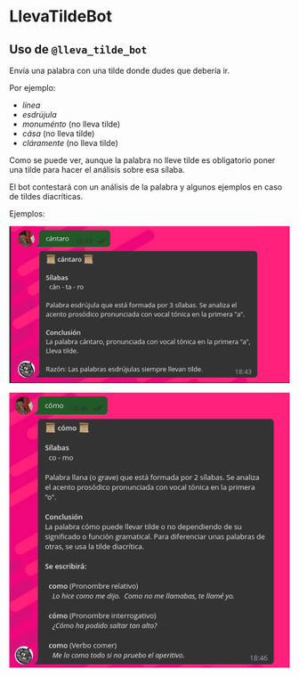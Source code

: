# LlevaTildeBot

## Uso de `@lleva_tilde_bot`

Envía una palabra con una tilde donde dudes que debería ir.

Por ejemplo:
  - _línea_
  - _esdrújula_
  - _monuménto_ (no lleva tilde)
  - _cása_ (no lleva tilde)
  - _cláramente_ (no lleva tilde)

Como se puede ver, aunque la palabra no lleve tilde es obligatorio poner una tilde para hacer el análisis sobre esa sílaba.

El bot contestará con un análisis de la palabra y algunos ejemplos en caso de tildes diacríticas.

Ejemplos:

![cantaro](./docs/images/cantaro_example.png)

![como](./docs/images/como_example.png)
